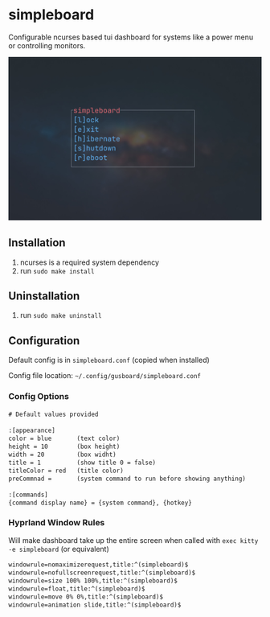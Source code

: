 # simpleboard

Configurable ncurses based tui dashboard for systems like a power menu or controlling monitors.

![simpleboard](/simpleboard.jpg?raw=true)

## Installation

1. ncurses is a required system dependency
2. run `sudo make install`

## Uninstallation

1. run `sudo make uninstall`

## Configuration

Default config is in `simpleboard.conf` (copied when installed)

Config file location: `~/.config/gusboard/simpleboard.conf`

### Config Options

```
# Default values provided

:[appearance]
color = blue       (text color)
height = 10        (box height)
width = 20         (box widht)
title = 1          (show title 0 = false)
titleColor = red   (title color)
preCommnad =       (system command to run before showing anything)

:[commands]
{command display name} = {system command}, {hotkey}
```

### Hyprland Window Rules

Will make dashboard take up the entire screen when called with `exec kitty -e simpleboard` (or equivalent)

```
windowrule=nomaximizerequest,title:^(simpleboard)$
windowrule=nofullscreenrequest,title:^(simpleboard)$
windowrule=size 100% 100%,title:^(simpleboard)$
windowrule=float,title:^(simpleboard)$
windowrule=move 0% 0%,title:^(simpleboard)$
windowrule=animation slide,title:^(simpleboard)$

```
